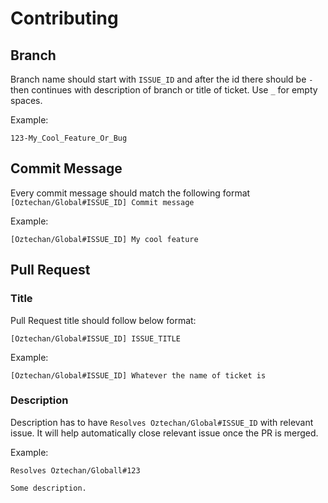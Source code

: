 # Contributing

## Branch

Branch name should start with `ISSUE_ID` and after the id there should be `-` then continues with description of branch or title of ticket. Use `_` for empty spaces.

Example:

```
123-My_Cool_Feature_Or_Bug
```

## Commit Message

Every commit message should match the following format `[Oztechan/Global#ISSUE_ID] Commit message`

Example:

```
[Oztechan/Global#ISSUE_ID] My cool feature
```

## Pull Request

### Title

Pull Request title should follow below format:

```
[Oztechan/Global#ISSUE_ID] ISSUE_TITLE
```

Example:

```
[Oztechan/Global#ISSUE_ID] Whatever the name of ticket is
```

### Description

Description has to have `Resolves Oztechan/Global#ISSUE_ID` with relevant issue. It will help automatically close relevant issue once the PR is merged.

Example:

```
Resolves Oztechan/Globall#123

Some description.
```

